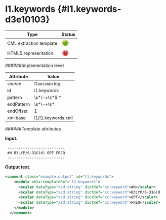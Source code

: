 # l1.keywords {#l1.keywords-d3e10103}


| Type                                                                                                                                                                                                  | Status                                                                                                                                                                                                |
|----|----|
| CML extraction template                                                                                                                                                                               | ![](/imgs/Total.png)                                                                                                                                                                                  |
| HTML5 representation                                                                                                                                                                                  | ![](/imgs/None.png)                                                                                                                                                                                   |

######Implementation level

| Attribute                                                                                                                                                                                             | Value                                                                                                                                                                                                 |
|----|----|
| *source*                                                                                                                                                                                              | Gaussian log                                                                                                                                                                                          |
| id                                                                                                                                                                                                    | l1.keywords                                                                                                                                                                                           |
| pattern                                                                                                                                                                                               | \\s\*\\-+\\s\*\$.\*                                                                                                                                                                                   |
| endPattern                                                                                                                                                                                            | \\s\*\\-+\\s\*                                                                                                                                                                                        |
| endOffset                                                                                                                                                                                             | 1                                                                                                                                                                                                     |
| xml:base                                                                                                                                                                                              | l1/l1.keywords.xml                                                                                                                                                                                    |

######Template attributes

**Input.**

     --------------------------
     #N B3LYP/6-31G(d) OPT FREQ
     --------------------------
      

**Output text.**

```xml
<comment class="example.output" id="l1.keywords">
    <module cmlx:templateRef="l1.keywords">
      <scalar dataType="xsd:string" dictRef="cc:keyword">#N</scalar>
      <scalar dataType="xsd:string" dictRef="cc:keyword">B3LYP/6-31G(d)</scalar>
      <scalar dataType="xsd:string" dictRef="cc:keyword">OPT</scalar>
      <scalar dataType="xsd:string" dictRef="cc:keyword">FREQ</scalar>
    </module>
  </comment>
```
